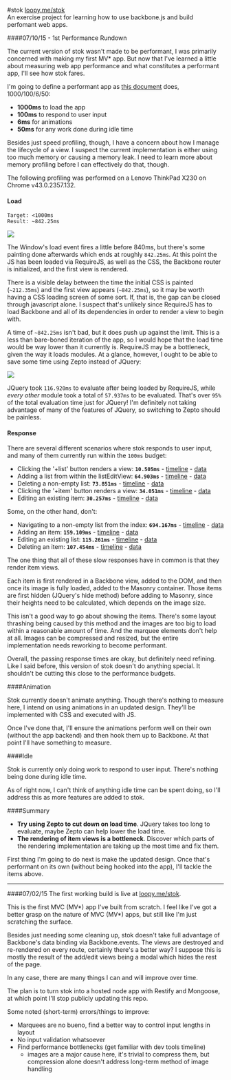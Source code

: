 #stok
[loopy.me/stok](loopy.me/stok)    
An exercise project for learning how to use backbone.js and build perfomant web apps.


####07/10/15 - 1st Performance Rundown

The current version of stok wasn't made to be performant, I was primarily concerned with making my first MV* app. But now that I've learned a little about measuring web app performance and what constitutes a performant app, I'll see how stok fares.

I'm going to define a performant app as [this document](https://docs.google.com/document/d/1bYMyE6NdiAupuwl7pWQfB-vOZBPSsXCv57hljLDMV8E/edit) does, 1000/100/6/50: 

- **1000ms** to load the app
- **100ms** to respond to user input
- **6ms** for animations
- **50ms** for any work done during idle time

Besides just speed profiling, though, I have a concern about how I manage the lifecycle of a view. I suspect the current implementation is either using too much memory or causing a memory leak. I need to learn more about memory profiling before I can effectively do that, though.

The following profiling was performed on a Lenovo ThinkPad X230 on Chrome 
v43.0.2357.132.

#### Load 
	Target: <1000ms    
	Result: ~842.25ms

![](http://loopy.me/stok/assets/perf_timeline_LOAD_pass_1.png)

The Window's load event fires a little before 840ms, but there's some painting done afterwards which ends at roughly `842.25ms`. At this point the JS has been loaded via RequireJS, as well as the CSS, the Backbone router is initialized, and the first view is rendered.

There is a visible delay between the time the initial CSS is painted (`~212.35ms`) and the first view appears (`~842.25ms`), so it may be worth having a CSS loading screen of some sort. If, that is, the gap can be closed through javascript alone. I suspect that's unlikely since RequireJS has to load Backbone and all of its dependencies in order to render a view to begin with.

A time of `~842.25ms` isn't bad, but it does push up against the limit. This is a less than bare-boned iteration of the app, so I would hope that the load time would be way lower than it currently is. RequireJS may be a bottleneck, given the way it loads modules. At a glance, however, I ought to be able to save some time using Zepto instead of JQuery:

![](http://loopy.me/stok/assets/eval_jquery_pass_1.png)

JQuery took `116.920ms` to evaluate after being loaded by RequireJS, while *every other* module took a total of `57.937ms` to be evaluated. That's over `95%` of the total evaluation time just for JQuery! I'm definitely not taking advantage of many of the features of JQuery, so switching to Zepto should be painless.

#### Response

There are several different scenarios where stok responds to user input, and many of them currently run within the `100ms` budget:

- Clicking the '+list' button renders a view: **`10.505ms`** - [timeline](http://loopy.me/stok/assets/perf_timeline_RESPONSE_listEditView.png) - [data](http://loopy.me/stok/assets/TimelineRawData-20150710T022030.json)
- Adding a list from within the listEditView: **`64.903ms`** - [timeline](http://loopy.me/stok/assets/perf_timeline_RESPONSE_addList.png) - [data](http://loopy.me/stok/assets/TimelineRawData-20150710T024531.json)
- Deleting a non-empty list: **`73.851ms`** - [timeline](http://loopy.me/stok/assets/perf_timeline_RESPONSE_deleteList_nonEmpty.png) - [data](http://loopy.me/stok/assets/TimelineRawData-20150710T142227.json)
- Clicking the '+item' button renders a view: **`34.051ms`** - [timeline](http://loopy.me/stok/assets/perf_timeline_RESPONSE_itemEditView_empty.png) - [data](http://loopy.me/stok/assets/TimelineRawData-20150710T143614.json)
- Editing an existing item: **`30.257ms`** - [timeline](http://loopy.me/stok/assets/perf_timeline_RESPONSE_itemEditView_existing.png) - [data](http://loopy.me/stok/assets/TimelineRawData-20150710T140720.json)


Some, on the other hand, don't:

- Navigating to a non-empty list from the index: **`694.167ms`** - [timeline](http://loopy.me/stok/assets/perf_timeline_RESPONSE_listView_nonEmpty.png) - [data](http://loopy.me/stok/assets/TimelineRawData-20150710T135333.json)
- Adding an item: **`159.109ms`** - [timeline](http://loopy.me/stok/assets/perf_timeline_RESPONSE_addItem.png) - [data](http://loopy.me/stok/assets/TimelineRawData-20150710T150046.json)
- Editing an existing list: **`115.261ms`** - [timeline](http://loopy.me/stok/assets/perf_timeline_RESPONSE_editList.png) - [data](http://loopy.me/stok/assets/TimelineRawData-20150710T141548.json)
- Deleting an item: **`107.454ms`** - [timeline](http://loopy.me/stok/assets/perf_timeline_RESPONSE_deleteItem.png) - [data](http://loopy.me/stok/assets/TimelineRawData-20150710T150714.json)

The one thing that all of these slow responses have in common is that they render item views. 

Each item is first rendered in a Backbone view, added to the DOM, and then once its image is fully loaded, added to the Masonry container. Those items are first hidden (JQuery's hide method) before adding to Masonry, since their heights need to be calculated, which depends on the image size.

This isn't a good way to go about showing the items. There's some layout thrashing being caused by this method and the images are too big to load within a reasonable amount of time. And the marquee elements don't help at all. Images can be compressed and resized, but the entire implementation needs reworking to become performant.

Overall, the passing response times are okay, but definitely need refining. Like I said before, this version of stok doesn't do anything special. It shouldn't be cutting this close to the performance budgets.

####Animation

Stok currently doesn't animate anything. Though there's nothing to measure here, I intend on using animations in an updated design. They'll be implemented with CSS and executed with JS.

Once I've done that, I'll ensure the animations perform well on their own (without the app backend) and then hook them up to Backbone. At that point I'll have something to measure.

####Idle

Stok is currently only doing work to respond to user input. There's nothing being done during idle time.

As of right now, I can't think of anything idle time can be spent doing, so I'll address this as more features are added to stok.

####Summary

- **Try using Zepto to cut down on load time**. JQuery takes too long to evaluate, maybe Zepto can help lower the load time.
- **The rendering of item views is a bottleneck**. Discover which parts of the rendering implementation are taking up the most time and fix them.

First thing I'm going to do next is make the updated design. Once that's performant on its own (without being hooked into the app), I'll tackle the items above.

---

####07/02/15
The first working build is live at [loopy.me/stok](loopy.me/stok).

This is the first MVC (MV\*) app I've built from scratch. I feel like I've got a better grasp on the nature of MVC (MV\*) apps, but still like I'm just scratching the surface.

Besides just needing some cleaning up, stok doesn't take full advantage of Backbone's data binding via Backbone.events. The views are destroyed and re-rendered on every route, certainly there's a better way? I suppose this is mostly the result of the add/edit views being a modal which hides the rest of the page.

In any case, there are many things I can and will improve over time. 

The plan is to turn stok into a hosted node app with Restify and Mongoose, at which point I'll stop publicly updating this repo.

Some noted (short-term) errors/things to improve:   

- Marquees are no bueno, find a better way to control input lengths in layout
- No input validation whatsoever
- Find performance bottlenecks (get familiar with dev tools timeline)
  - images are a major cause here, it's trivial to compress them, but compression alone doesn't address long-term method of image handling